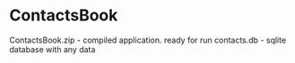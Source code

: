 # ContactsBook
ContactsBook.zip - compiled application. ready for run
contacts.db - sqlite database with any data
